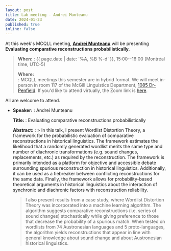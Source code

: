 ```yaml
---
layout: post
title: Lab meeting - Andrei Munteanu
date: 2024-01-23
published: true
inline: false
---
```


At this week's MCQLL meeting, [**Andrei Munteanu**](https://anmunlin.com/) will
be presenting **Evaluating comparative reconstructions probabilistically**.

> __When:__ 
> : {{ page.date | date: '%A, %B %-d' }}, 15:00--16:00 (Montréal time, UTC-5)
>
> __Where:__  
> : MCQLL meetings this semester are in hybrid format.  We will meet in-person
> in room 117 of the McGill Linguistics Department, [1085
> Dr-Penfield](https://maps.mcgill.ca/?cmp=1&txt=EN&id=Penfield1085). If you'd
> like to attend virtually, the Zoom link is
> [here](https://mcgill.zoom.us/j/85321158610).


All are welcome to attend.

-  __Speaker:__
    : Andrei Munteanu

    __Title:__
    : Evaluating comparative reconstructions probabilistically

    __Abstract:__ 
    : > In this talk, I present Wordlist Distortion Theory, a framework for the probabilistic evaluation of comparative reconstructions in historical linguistics. The framework estimates the likelihood that a randomly generated wordlist merits the same type and number of diachronic transformations (e.g. sound changes, replacements, etc.) as required by the reconstruction. The framework is primarily intended as a platform for objective and accessible debate surrounding spurious reconstruction in historical linguistics. Additionally, it can be used as a tiebreaker between conflicting reconstructions for the same data. Finally, the framework allows for probability-based theoretical arguments in historical linguistics about the interaction of synchronic and diachronic factors with reconstruction reliability.
    >
    > I also present results from a case study, where Wordlist Distortion Theory was incorporated into a machine learning algorithm. The algorithm suggests comparative reconstructions (i.e. series of sound changes) stochastically while giving preference to those that decrease the probability of a spurious match. When tested on wordlists from 74 Austronesian languages and 5 proto-languages, the algorithm yields reconstructions that appear in line with general knowledge about sound change and about Austronesian historical linguistics.